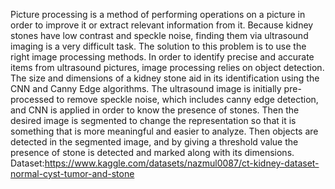 Picture processing is a method of performing operations on a picture in order to improve it or extract relevant information from it. Because kidney stones have low contrast and speckle noise, finding them via ultrasound imaging is a very difficult task. The solution to this problem is to use the right image processing methods. In order to identify precise and accurate items from ultrasound pictures, image processing relies on object detection. The size and dimensions of a kidney stone aid in its identification using the CNN and Canny Edge algorithms. The ultrasound image is initially pre-processed to remove speckle noise, which includes canny edge detection, and CNN is applied in order to know the presence of stones. Then the desired image is segmented to change the representation so that it is something that is more meaningful and easier to analyze. Then objects are detected in the segmented image, and by giving a threshold value the presence of stone is detected and marked along with its dimensions. 
Dataset:https://www.kaggle.com/datasets/nazmul0087/ct-kidney-dataset-normal-cyst-tumor-and-stone
